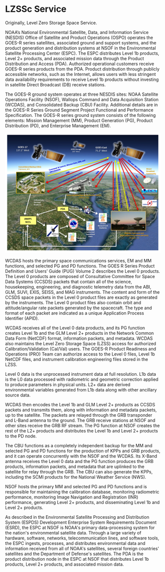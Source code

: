 # LZSSc Service

Originally, Level Zero Storage Space Service.

NOAA’s National Environmental Satellite, Data, and Information Service (NESDIS) Office of Satellite and Product Operations (OSPO) operates the GOES-R series satellites, associated ground and support systems, and the product generation and distribution systems at NSOF in the Environmental Satellite Processing Center (ESPC). The ESPC distributes Level 1b products, Level 2+ products, and associated mission data through the Product Distribution and Access (PDA). Authorized operational customers receive GOES-R series products from the PDA. Product distribution through publicly accessible networks, such as the Internet, allows users with less stringent data availability requirements to receive Level 1b products without investing in satellite Direct Broadcast (DB) receive stations.

The GOES-R ground system operates at three NESDIS sites: NOAA Satellite Operations Facility (NSOF), Wallops Command and Data Acquisition Station (WCDAS), and Consolidated Backup (CBU) Facility. Additional details are in the GOES-R Series Ground Segment Project Functional and Performance Specification. The GOES-R series ground system consists of the following elements: Mission Management (MM), Product Generation (PG), Product Distribution (PD), and Enterprise Management (EM).

![GOES-R Architecture](goes-r-architecture.png)

WCDAS hosts the primary space communications services, EM and MM functions, and selected PG and PD functions. The GOES R Series Product Definition and Users’ Guide (PUG) Volume 2 describes the Level 0 products. The Level 0 products are composed of Consultative Committee for Space Data Systems (CCSDS) packets that contain all of the science, housekeeping, engineering, and diagnostic telemetry data from the ABI, GLM, SUVI, EXIS, SEISS, and MAG instruments. The content and form of the CCSDS space packets in the Level 0 product files are exactly as generated by the instruments. The Level 0 product files also contain orbit and attitude/angular rate packets generated by the spacecraft. The type and format of each packet are indicated as a unique Application Process Identifier (APID).

WCDAS receives all of the Level 0 data products, and its PG function creates Level 1b and the GLM Level 2+ products in the Network Common Data Form (NetCDF) format, information packets, and metadata. WCDAS also maintains the Level Zero Storage Space (LZSS) access for authorized Calibration/Validation (Cal/Val) users. The GOES-R Product Readiness and Operations (PRO) Team can authorize access to the Level 0 files, Level 1b NetCDF files, and instrument calibration engineering files stored in the LZSS.

Level 0 data is the unprocessed instrument data at full resolution. L1b data is the L0 data processed with radiometric and geometric correction applied to produce parameters in physical units. L2+ data are derived environmental variables generated from L1b data along with other ancillary source data.

WCDAS then encodes the Level 1b and GLM Level 2+ products as CCSDS packets and transmits them, along with information and metadata packets, up to the satellite. The packets are relayed through the GRB transponder and L-Band antenna to the ground. The GRB receive stations at NSOF and other sites receive the GRB RF stream. The PG function at NSOF creates the rest of the L2+ products and distributes the Level 1b and Level 2+ products to the PD node.

The CBU functions as a completely independent backup for the MM and selected PG and PD functions for the production of KPPs and GRB products, and it can operate concurrently with the NSOF and the WCDAS. Its X-Band antenna receives the Level 0 data and the PG function produces the GRB products, information packets, and metadata that are uplinked to the satellite for relay through the GRB. The CBU can also generate the KPPs, including the SCMI products for the National Weather Service (NWS).

NSOF hosts the primary MM and selected PG and PD functions and is responsible for maintaining the calibration database, monitoring radiometric performance, monitoring Image Navigation and Registration (INR) performance, generating Level 2+ products, and disseminating Level 1b and Level 2+ products.

As described in the Environmental Satellite Processing and Distribution System (ESPDS) Development Enterprise System Requirements Document (ESRD), the ESPC at NSOF is NOAA's primary data-processing system for the nation's environmental satellite data. Through a large variety of hardware, software, networks, telecommunication lines, and software tools, the ESPC ingests, processes, and distributes environmental data and information received from all of NOAA's satellites, several foreign countries' satellites and the Department of Defense's satellites. The PDA is the product distribution node in the ESPC at NSOF that distributes Level 1b products, Level 2+ products, and associated mission data.
